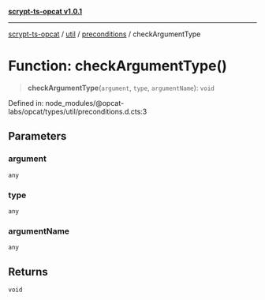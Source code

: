 [**scrypt-ts-opcat v1.0.1**](../../../../../README.md)

***

[scrypt-ts-opcat](../../../../../README.md) / [util](../../../README.md) / [preconditions](../README.md) / checkArgumentType

# Function: checkArgumentType()

> **checkArgumentType**(`argument`, `type`, `argumentName`): `void`

Defined in: node\_modules/@opcat-labs/opcat/types/util/preconditions.d.cts:3

## Parameters

### argument

`any`

### type

`any`

### argumentName

`any`

## Returns

`void`
